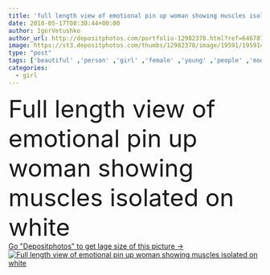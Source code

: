 ```yaml
---
title: 'full length view of emotional pin up woman showing muscles isolated on white '
date: 2018-05-17T08:30:44+00:00
author: IgorVetushko
author_url: http://depositphotos.com/portfolio-12982378.html?ref=64678756
image: https://st3.depositphotos.com/thumbs/12982378/image/19591/195914926/api_thumb_450.jpg?forcejpeg=true
type: "post"
tags: ['beautiful' ,'person' ,'girl' ,'female' ,'young' ,'people' ,'model' ,'caucasian' ,'european' ,'style' ,'retro' ,'vintage' ,'fashion' ,'pretty' ,'figure' ,'stylish' ,'woman' ,'emotional' ,'overweight' ,'lady' ,'alone' ,'attractive' ,'posing' ,'showing' ,'biceps' ,'equality' ,'muscles' ,'pinup' ,'xxl' ,'feminism' ,'emancipation' ,'xl' ,'Isolated On White' ,'Studio Shot' ,'Full Length' ,'pin up' ,'girl power' ,'size plus' ,'caucasian woman' ,'high heeled shoes' ,'women rights' ]
categories: 
  - girl
---
```

<div aling="center">
            <font size="60"> Full length view of emotional pin up woman showing muscles isolated on white</font>   
</div>
<div>
    <a href='https://depositphotos.com/195914926/stock-photo-full-length-view-emotional-pin.html?ref=64678756' target=_blank > Go "Depositphotos" to get lage size of this picture ->
        <img href='https://depositphotos.com/195914926/stock-photo-full-length-view-emotional-pin.html?ref=64678756' src='https://st3.depositphotos.com/12982378/19591/i/950/depositphotos_195914926-stock-photo-full-length-view-emotional-pin.jpg?forcejpeg=true' alt='Full length view of emotional pin up woman showing muscles isolated on white' >
    </a>
</div>
